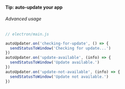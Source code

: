 #### Tip: auto-update your app

###### Advanced usage

```js
// electron/main.js

autoUpdater.on('checking-for-update', () => {
  sendStatusToWindow('Checking for update...')
})
autoUpdater.on('update-available', (info) => {
  sendStatusToWindow('Update available.')
})
autoUpdater.on('update-not-available', (info) => {
  sendStatusToWindow('Update not available.')
})
```
